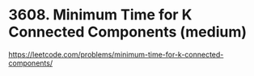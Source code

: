 # 3608. Minimum Time for K Connected Components (medium)

https://leetcode.com/problems/minimum-time-for-k-connected-components/
